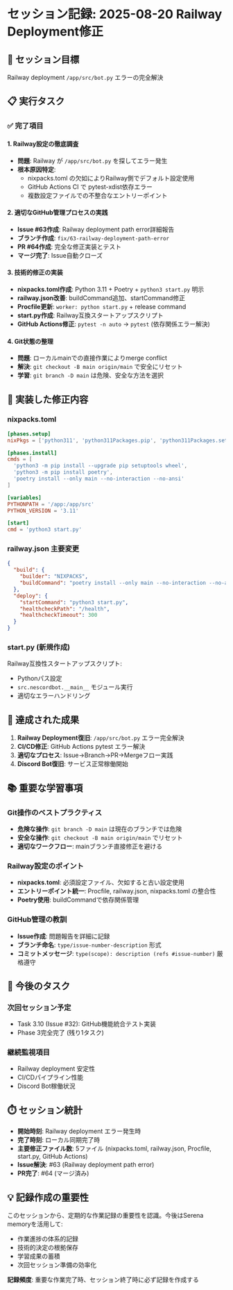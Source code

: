 # セッション記録: 2025-08-20 Railway Deployment修正

## 🎯 セッション目標
Railway deployment `/app/src/bot.py` エラーの完全解決

## 📋 実行タスク

### ✅ 完了項目

#### 1. Railway設定の徹底調査
- **問題**: Railway が `/app/src/bot.py` を探してエラー発生
- **根本原因特定**:
  - nixpacks.toml の欠如によりRailway側でデフォルト設定使用
  - GitHub Actions CI で pytest-xdist依存エラー
  - 複数設定ファイルでの不整合なエントリーポイント

#### 2. 適切なGitHub管理プロセスの実践
- **Issue #63作成**: Railway deployment path error詳細報告
- **ブランチ作成**: `fix/63-railway-deployment-path-error`
- **PR #64作成**: 完全な修正実装とテスト
- **マージ完了**: Issue自動クローズ

#### 3. 技術的修正の実装
- **nixpacks.toml作成**: Python 3.11 + Poetry + `python3 start.py` 明示
- **railway.json改善**: buildCommand追加、startCommand修正
- **Procfile更新**: `worker: python start.py` + release command
- **start.py作成**: Railway互換スタートアップスクリプト
- **GitHub Actions修正**: `pytest -n auto` → `pytest` (依存関係エラー解決)

#### 4. Git状態の整理
- **問題**: ローカルmainでの直接作業によりmerge conflict
- **解決**: `git checkout -B main origin/main` で安全にリセット
- **学習**: `git branch -D main` は危険、安全な方法を選択

## 🔧 実装した修正内容

### nixpacks.toml
```toml
[phases.setup]
nixPkgs = ['python311', 'python311Packages.pip', 'python311Packages.setuptools']

[phases.install]
cmds = [
  'python3 -m pip install --upgrade pip setuptools wheel',
  'python3 -m pip install poetry',
  'poetry install --only main --no-interaction --no-ansi'
]

[variables]
PYTHONPATH = '/app:/app/src'
PYTHON_VERSION = '3.11'

[start]
cmd = 'python3 start.py'
```

### railway.json 主要変更
```json
{
  "build": {
    "builder": "NIXPACKS",
    "buildCommand": "poetry install --only main --no-interaction --no-ansi"
  },
  "deploy": {
    "startCommand": "python3 start.py",
    "healthcheckPath": "/health",
    "healthcheckTimeout": 300
  }
}
```

### start.py (新規作成)
Railway互換性スタートアップスクリプト:
- Pythonパス設定
- `src.nescordbot.__main__` モジュール実行
- 適切なエラーハンドリング

## 🎉 達成された成果

1. **Railway Deployment復旧**: `/app/src/bot.py` エラー完全解決
2. **CI/CD修正**: GitHub Actions pytest エラー解決
3. **適切なプロセス**: Issue→Branch→PR→Mergeフロー実践
4. **Discord Bot復旧**: サービス正常稼働開始

## 📚 重要な学習事項

### Git操作のベストプラクティス
- **危険な操作**: `git branch -D main` は現在のブランチでは危険
- **安全な操作**: `git checkout -B main origin/main` でリセット
- **適切なワークフロー**: mainブランチ直接修正を避ける

### Railway設定のポイント
- **nixpacks.toml**: 必須設定ファイル、欠如すると古い設定使用
- **エントリーポイント統一**: Procfile, railway.json, nixpacks.toml の整合性
- **Poetry使用**: buildCommandで依存関係管理

### GitHub管理の教訓
- **Issue作成**: 問題報告を詳細に記録
- **ブランチ命名**: `type/issue-number-description` 形式
- **コミットメッセージ**: `type(scope): description (refs #issue-number)` 厳格遵守

## 🔄 今後のタスク

### 次回セッション予定
- Task 3.10 (Issue #32): GitHub機能統合テスト実装
- Phase 3完全完了 (残り1タスク)

### 継続監視項目
- Railway deployment 安定性
- CI/CDパイプライン性能
- Discord Bot稼働状況

## ⏱️ セッション統計
- **開始時刻**: Railway deployment エラー発生時
- **完了時刻**: ローカル同期完了時
- **主要修正ファイル数**: 5ファイル (nixpacks.toml, railway.json, Procfile, start.py, GitHub Actions)
- **Issue解決**: #63 (Railway deployment path error)
- **PR完了**: #64 (マージ済み)

## 💡 記録作成の重要性
このセッションから、定期的な作業記録の重要性を認識。今後はSerena memoryを活用して:
- 作業進捗の体系的記録
- 技術的決定の根拠保存
- 学習成果の蓄積
- 次回セッション準備の効率化

**記録頻度**: 重要な作業完了時、セッション終了時に必ず記録を作成する
